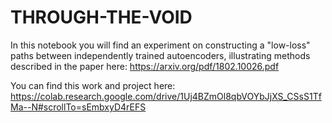 # THROUGH-THE-VOID
In this notebook you will find an experiment on constructing a "low-loss" paths between independently trained autoencoders, illustrating methods described in the paper here: https://arxiv.org/pdf/1802.10026.pdf

You can find this work and project here: https://colab.research.google.com/drive/1Uj4BZmOl8qbVOYbJjXS_CSsS1TfMa--N#scrollTo=sEmbxyD4rEFS
